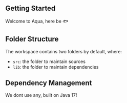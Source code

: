 ## Getting Started

Welcome to Aqua, here be :fish:

## Folder Structure

The workspace contains two folders by default, where:

- `src`: the folder to maintain sources
- `lib`: the folder to maintain dependencies

## Dependency Management

We dont use any, built on Java 17!
